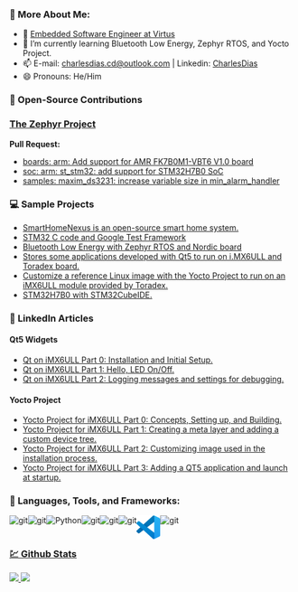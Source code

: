 ### 🧐 More About Me:

- 🔭 [Embedded Software Engineer at Virtus](https://www.virtus.ufcg.edu.br/)
- 🌱 I’m currently learning Bluetooth Low Energy, Zephyr RTOS, and Yocto Project.
- 📫 E-mail: charlesdias.cd@outlook.com | Linkedin: <a href="https://www.linkedin.com/in/charles-dias-m-sc-6ab50527//">CharlesDias</a>
- 😄 Pronouns: He/Him


### 🤝 Open-Source Contributions

### [The Zephyr Project](https://zephyrproject.org/)

**Pull Request:**

- [boards: arm: Add support for AMR FK7B0M1-VBT6 V1.0 board](https://github.com/zephyrproject-rtos/zephyr/pull/65441)
- [soc: arm: st_stm32: add support for STM32H7B0 SoC](https://github.com/zephyrproject-rtos/zephyr/pull/65092)
- [samples: maxim_ds3231: increase variable size in min_alarm_handler](https://github.com/zephyrproject-rtos/zephyr/pull/65091)

### 💻 Sample Projects

-  [SmartHomeNexus is an open-source smart home system.](https://github.com/CharlesDias/Smart-Home-Nexus)
-  [STM32 C code and Google Test Framework](https://github.com/CharlesDias/stm32_gtest_c_code)
-  [Bluetooth Low Energy with Zephyr RTOS and Nordic board](https://github.com/CharlesDias/BLE-Watch)
-  [Stores some applications developed with Qt5 to run on i.MX6ULL and Toradex board.](https://github.com/CharlesDias/Qt-on-iMX6ULL)
-  [Customize a reference Linux image with the Yocto Project to run on an iMX6ULL module provided by Toradex.](https://github.com/CharlesDias/Yocto-Project-for-iMX6ULL)
-  [STM32H7B0 with STM32CubeIDE.](https://github.com/CharlesDias/STM32H7B0-with-STM32CubeIDE)

### 📘 LinkedIn Articles

#### Qt5 Widgets
- [Qt on iMX6ULL Part 0: Installation and Initial Setup.](https://www.linkedin.com/pulse/qt-imx6ull-part-0-installation-initial-setup-charles-dias-m-sc-/?trackingId=41dnKohLRuSikOXPraiOmA%3D%3D)
- [Qt on iMX6ULL Part 1: Hello, LED On/Off.](https://www.linkedin.com/pulse/qt-imx6ull-part-1-hello-led-onoff-charles-dias-m-sc-/?trackingId=41dnKohLRuSikOXPraiOmA%3D%3D)
- [Qt on iMX6ULL Part 2: Logging messages and settings for debugging.](https://www.linkedin.com/pulse/qt-imx6ull-part-2-logging-messages-settings-debugging-dias-m-sc-/?trackingId=41dnKohLRuSikOXPraiOmA%3D%3D)

#### Yocto Project
- [Yocto Project for iMX6ULL Part 0: Concepts, Setting up, and Building.](https://www.linkedin.com/pulse/yocto-project-imx6ull-part-0-concepts-setting-up-charles-dias-m-sc--jiqdf/?trackingId=41dnKohLRuSikOXPraiOmA%3D%3D)
- [Yocto Project for iMX6ULL Part 1: Creating a meta layer and adding a custom device tree.](https://www.linkedin.com/pulse/yocto-project-imx6ull-part-1-creating-meta-layer-tree-dias-m-sc--vbo7f/?trackingId=41dnKohLRuSikOXPraiOmA%3D%3D)
- [Yocto Project for iMX6ULL Part 2: Customizing image used in the installation process.](https://www.linkedin.com/pulse/yocto-project-imx6ull-part-2-customizing-image-used-dias-m-sc--lcraf/?trackingId=41dnKohLRuSikOXPraiOmA%3D%3D)
- [Yocto Project for iMX6ULL Part 3: Adding a QT5 application and launch at startup.](https://www.linkedin.com/pulse/yocto-project-imx6ull-part-3-adding-qt5-application-dias-m-sc--sy33f)

### 🔨 Languages, Tools, and Frameworks:
<a href="https://en.wikipedia.org/wiki/C_(programming_language)" target="_blank"> <img src="https://i.imgur.com/zINUxVf.png" align="left" alt="git" height='42px'/>
<a href="https://en.wikipedia.org/wiki/C%2B%2B" target="_blank"> <img src="https://github.com/isocpp/logos/blob/master/cpp_logo.png" align="left" alt="git" height='42px'/>
<a href="https://www.python.org" target="_blank"><img align="left" alt="Python" height ="42px" src="https://raw.githubusercontent.com/rahul-jha98/github_readme_icons/main/language_and_tools/square/python/python.svg"></a>
<a href="https://docs.zephyrproject.org/latest/index.html"> <img src="https://avatars.githubusercontent.com/u/19595895?s=200&v=4" align="left" alt="git" height='50px'/>
<a href="https://www.yoctoproject.org/" target="_blank"> <img src="https://sergioprado.org/wp-content/uploads/2016/11/yocto-project.png" align="left" alt="git" height='40px'/>
<a href="https://git-scm.com/" target="_blank"> <img src="https://raw.githubusercontent.com/rahul-jha98/github_readme_icons/main/language_and_tools/square/git-scm/git-scm.svg" align="left" alt="git" height='42px'/> </a>
<a href="https://code.visualstudio.com/" target="_blank"> <img src="https://raw.githubusercontent.com/github/explore/80688e429a7d4ef2fca1e82350fe8e3517d3494d/topics/visual-studio-code/visual-studio-code.png" align="left" alt="git" height='42px'/> </a>
<a href="https://www.docker.com/" target="_blank"> <img src="https://i.imgur.com/VyjCJuz.png" align="left" alt="git" height='42px'/>


<br>
<br>

### 💹 Github Stats

<div>
  <a href="https://github.com/CharlesDias">
  <img height="180em" src="https://github-readme-stats.vercel.app/api?username=CharlesDias&include_all_commits=true&show_icons=true&theme=dark-mode-only"/>
  <img height="180em" src="https://github-readme-stats.vercel.app/api/top-langs?username=CharlesDias&count_private=true&layout=compact&theme=dark-mode-only"/>
</div>

<!--
**CharlesDias/CharlesDias** is a ✨ _special_ ✨ repository because its `README.md` (this file) appears on your GitHub profile.

Here are some ideas to get you started:

- 🔭 I’m currently working on ...
- 🌱 I’m currently learning ...
- 👯 I’m looking to collaborate on ...
- 🤔 I’m looking for help with ...
- 💬 Ask me about ...
- 📫 How to reach me: ...
- 😄 Pronouns: ...
- ⚡ Fun fact: ...
-->
